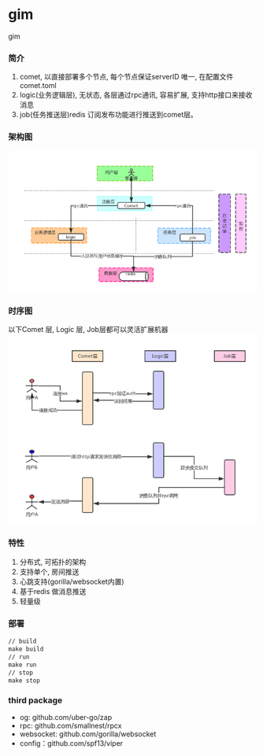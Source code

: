 # gim
gim
### 简介
1. comet, 以直接部署多个节点, 每个节点保证serverID 唯一, 在配置文件comet.toml
2. logic(业务逻辑层), 无状态, 各层通过rpc通讯, 容易扩展, 支持http接口来接收消息
3. job(任务推送层)redis 订阅发布功能进行推送到comet层。

### 架构图
![image](https://github.com/Cluas/static/blob/master/%E6%9E%B6%E6%9E%84.png?raw=true)

### 时序图
以下Comet 层, Logic 层, Job层都可以灵活扩展机器
![image](https://github.com/Cluas/static/blob/master/%E6%97%B6%E5%BA%8F.png?raw=true)

### 特性
1. 分布式, 可拓扑的架构
2. 支持单个, 房间推送
3. 心跳支持(gorilla/websocket内置)
4. 基于redis 做消息推送
5. 轻量级

### 部署
```
// build
make build
// run
make run
// stop
make stop
```
### third package
* og: github.com/uber-go/zap
* rpc: github.com/smallnest/rpcx
* websocket: github.com/gorilla/websocket
* config：github.com/spf13/viper

